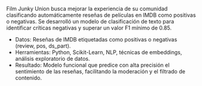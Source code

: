 Film Junky Union busca mejorar la experiencia de su comunidad clasificando automáticamente reseñas de películas en IMDB como positivas o negativas. Se desarrolló un modelo de clasificación de texto para identificar críticas negativas y superar un valor F1 mínimo de 0.85.

- Datos: Reseñas de IMDB etiquetadas como positivas o negativas (review, pos, ds_part).
- Herramientas: Python, Scikit-Learn, NLP, técnicas de embeddings, análisis exploratorio de datos.
- Resultado: Modelo funcional que predice con alta precisión el sentimiento de las reseñas, facilitando la moderación y el filtrado de contenido.
